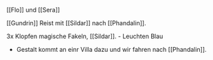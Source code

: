 [[Flo]]  und [[Sera]]

[[Gundrin]] Reist mit [[Sildar]] nach [[Phandalin]].

3x Klopfen magische Fakeln, [[Sildar]].
	- Leuchten Blau
- Gestalt kommt an einr Villa dazu und wir fahren nach [[Phandalin]].
